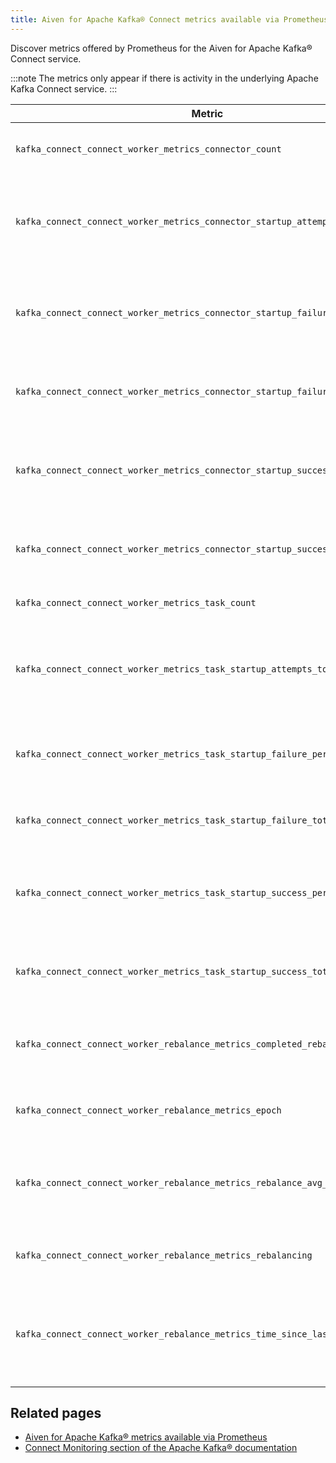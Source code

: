 ```yaml
---
title: Aiven for Apache Kafka® Connect metrics available via Prometheus
---
```


Discover metrics offered by Prometheus for the Aiven for Apache Kafka® Connect service.

:::note
The metrics only appear if there is activity in the underlying
Apache Kafka Connect service.
:::

| Metric                                                                         | Description                                                            |
|--------------------------------------------------------------------------------|------------------------------------------------------------------------|
| `kafka_connect_connect_worker_metrics_connector_count`                         | Number of connectors run in this worker                            |
| `kafka_connect_connect_worker_metrics_connector_startup_attempts_total`        | Total number of connector startups that this worker has attempted  |
| `kafka_connect_connect_worker_metrics_connector_startup_failure_percentage`    | Average percentage of this worker's connector starts that failed  |
| `kafka_connect_connect_worker_metrics_connector_startup_failure_total`         | Total number of connector starts that failed                       |
| `kafka_connect_connect_worker_metrics_connector_startup_success_percentage`    | Average percentage of this worker's connector starts that succeeded |
| `kafka_connect_connect_worker_metrics_connector_startup_success_total`         | Total number of connector starts that succeeded              |
| `kafka_connect_connect_worker_metrics_task_count`                              | Number of tasks run in this worker                           |
| `kafka_connect_connect_worker_metrics_task_startup_attempts_total`             | Total number of task startups that this worker has attempted |
| `kafka_connect_connect_worker_metrics_task_startup_failure_percentage`         | Average percentage of this worker's task starts that failed  |
| `kafka_connect_connect_worker_metrics_task_startup_failure_total`              | Total number of task starts that failed                      |
| `kafka_connect_connect_worker_metrics_task_startup_success_percentage`         | Average percentage of this worker's task starts that succeeded |
| `kafka_connect_connect_worker_metrics_task_startup_success_total`              | Total number of task starts that succeeded                   |
| `kafka_connect_connect_worker_rebalance_metrics_completed_rebalances_total`    | Total number of rebalances completed by this worker          |
| `kafka_connect_connect_worker_rebalance_metrics_epoch`                         | Epoch or generation number of this worker                    |
| `kafka_connect_connect_worker_rebalance_metrics_rebalance_avg_time_ms`         | Average time in milliseconds spent by this worker to rebalance |
| `kafka_connect_connect_worker_rebalance_metrics_rebalancing`                   | Whether this worker is currently rebalancing                     |
| `kafka_connect_connect_worker_rebalance_metrics_time_since_last_rebalance_ms`  | Time in milliseconds since this worker completed the most recent rebalance |

## Related pages

- [Aiven for Apache Kafka® metrics available via Prometheus](/docs/products/kafka/reference/kafka-metrics-prometheus)
- [Connect Monitoring section of the Apache Kafka® documentation](https://kafka.apache.org/documentation/#connect_monitoring)
